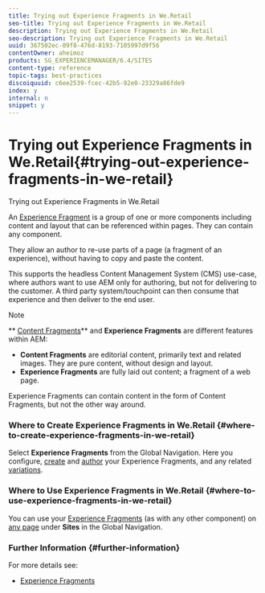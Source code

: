 ```yaml
---
title: Trying out Experience Fragments in We.Retail
seo-title: Trying out Experience Fragments in We.Retail
description: Trying out Experience Fragments in We.Retail
seo-description: Trying out Experience Fragments in We.Retail
uuid: 367502ec-09f8-476d-8193-7105997d9f56
contentOwner: aheimoz
products: SG_EXPERIENCEMANAGER/6.4/SITES
content-type: reference
topic-tags: best-practices
discoiquuid: c6ee2539-fcec-42b5-92e0-23329a86fde9
index: y
internal: n
snippet: y
---
```


# Trying out Experience Fragments in We.Retail{#trying-out-experience-fragments-in-we-retail}

Trying out Experience Fragments in We.Retail

An [Experience Fragment](../../authoring/using/experience-fragments.md) is a group of one or more components including content and layout that can be referenced within pages. They can contain any component.

They allow an author to re-use parts of a page (a fragment of an experience), without having to copy and paste the content.

This supports the headless Content Management System (CMS) use-case, where authors want to use AEM only for authoring, but not for delivering to the customer. A third party system/touchpoint can then consume that experience and then deliver to the end user.

>[!NOTE]
>
>** [Content Fragments](../../developing/using/we-retail-content-fragments.md)** and **Experience Fragments** are different features within AEM:
>
>* **Content Fragments** are editorial content, primarily text and related images. They are pure content, without design and layout.
>* **Experience Fragments** are fully laid out content; a fragment of a web page.  
>
>Experience Fragments can contain content in the form of Content Fragments, but not the other way around.

### Where to Create Experience Fragments in We.Retail {#where-to-create-experience-fragments-in-we-retail}

Select **Experience Fragments** from the Global Navigation. Here you configure, [create](../../authoring/using/experience-fragments.md#creatinganexperiencefragment) and [author](../../authoring/using/experience-fragments.md#authoringyourexperiencefragment) your Experience Fragments, and any related [variations](../../authoring/using/experience-fragments.md#creatingexperiencefragmentsvariants).

### Where to Use Experience Fragments in We.Retail {#where-to-use-experience-fragments-in-we-retail}

You can use your [Experience Fragments](../../authoring/using/experience-fragments.md#usingyizrexperiencefragments) (as with any other component) on [any page](../../authoring/using/editing-content.md) under **Sites** in the Global Navigation.

### Further Information {#further-information}

<!-- 

Comment Type: remark
Last Modified By: Alison Heimoz (aheimoz)
Last Modified Date: 2018-11-19T02:07:24.632-0500

<p>Add more links as and when they become available.....<br /> </p>

 -->

For more details see:

* [Experience Fragments](../../authoring/using/experience-fragments.md)

